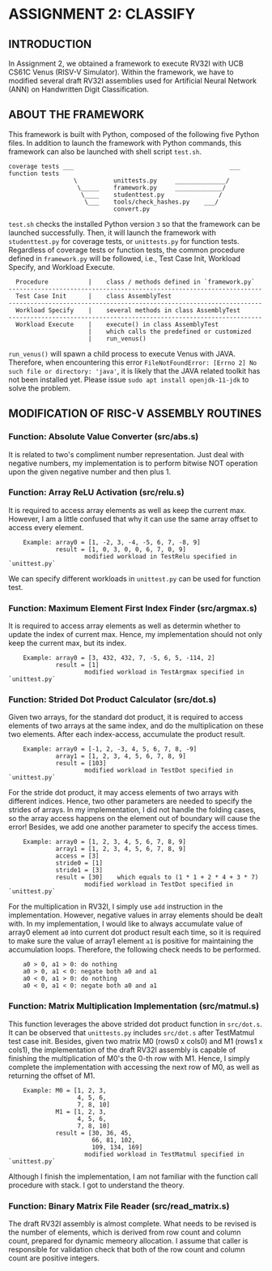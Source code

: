 # ASSIGNMENT 2: CLASSIFY

## INTRODUCTION
In Assignment 2, we obtained a framework to execute RV32I with UCB CS61C Venus (RISV-V Simulator). Within the framework, we have to modified several draft RV32I assemblies used for Artificial Neural Network (ANN) on Handwritten Digit Classification.


## ABOUT THE FRAMEWORK
This framework is built with Python, composed of the following five Python files. In addition to launch the framework with Python commands, this framework can also be launched with shell script `test.sh`.

    coverage tests ___                                           ___ function tests
                      \          unittests.py     ______________/
                       \_____    framework.py     _____________/
                        \____    studenttest.py               /
                         \___    tools/check_hashes.py    ___/
                                 convert.py

`test.sh` checks the installed Python version `3` so that the framework can be launched successfully. Then, it will launch the framework with `studenttest.py` for coverage tests, or `unittests.py` for function tests. Regardless of coverage tests or function tests, the common procedure defined in `framework.py` will be followed, i.e., Test Case Init, Workload Specify, and Workload Execute.

      Procedure           |    class / methods defined in `framework.py`
    ----------------------------------------------------------------------
      Test Case Init      |    class AssemblyTest
    ----------------------------------------------------------------------
      Workload Specify    |    several methods in class AssemblyTest
    ----------------------------------------------------------------------
      Workload Execute    |    execute() in class AssemblyTest
                          |    which calls the predefined or customized 
                          |    run_venus()

`run_venus()` will spawn a child process to execute Venus with JAVA. Therefore, when encountering this error `FileNotFoundError: [Errno 2] No such file or directory: 'java'`, it is likely that the JAVA related toolkit has not been installed yet. Please issue `sudo apt install openjdk-11-jdk` to solve the problem.


## MODIFICATION OF RISC-V ASSEMBLY ROUTINES

### Function: Absolute Value Converter (src/abs.s)
It is related to two's compliment number representation. Just deal with negative numbers, my implementation is to perform bitwise NOT operation upon the given negative number and then plus 1.

### Function: Array ReLU Activation (src/relu.s)
It is required to access array elements as well as keep the current max. However, I am a little confused that why it can use the same array offset to access every element.

        Example: array0 = [1, -2, 3, -4, -5, 6, 7, -8, 9]
                 result = [1, 0, 3, 0, 0, 6, 7, 0, 9]
                         modified workload in TestRelu specified in `unittest.py`
We can specify different workloads in `unittest.py` can be used for function test.

### Function: Maximum Element First Index Finder (src/argmax.s)
It is required to access array elements as well as determin whether to update the index of current max. Hence, my implementation should not only keep the current max, but its index.

        Example: array0 = [3, 432, 432, 7, -5, 6, 5, -114, 2]
                 result = [1]
                         modified workload in TestArgmax specified in `unittest.py`

### Function: Strided Dot Product Calculator (src/dot.s)
Given two arrays, for the standard dot product, it is required to access elements of two arrays at the same index, and do the multiplication on these two elements. After each index-access, accumulate the product result.

        Example: array0 = [-1, 2, -3, 4, 5, 6, 7, 8, -9]
                 array1 = [1, 2, 3, 4, 5, 6, 7, 8, 9]
                 result = [103]
                         modified workload in TestDot specified in `unittest.py`

For the stride dot product, it may access elements of two arrays with different indices. Hence, two other parameters are needed to specify the strides of arrays. In my implementation, I did not handle the folding cases, so the array access happens on the element out of boundary will cause the error! Besides, we add one another parameter to specify the access times.

        Example: array0 = [1, 2, 3, 4, 5, 6, 7, 8, 9]
                 array1 = [1, 2, 3, 4, 5, 6, 7, 8, 9]
                 access = [3]
                 stride0 = [1]
                 stride1 = [3]
                 result = [30]    which equals to (1 * 1 + 2 * 4 + 3 * 7)
                         modified workload in TestDot specified in `unittest.py`

For the multiplication in RV32I, I simply use `add` instruction in the implementation. However, negative values in array elements should be dealt with. In my implementation, I would like to always accumulate value of array0 element `a0` into current dot product result each time, so it is required to make sure the value of array1 element `a1` is positive for maintaining the accumulation loops. Therefore, the following check needs to be performed.

        a0 > 0, a1 > 0: do nothing
        a0 > 0, a1 < 0: negate both a0 and a1
        a0 < 0, a1 > 0: do nothing
        a0 < 0, a1 < 0: negate both a0 and a1

### Function: Matrix Multiplication Implementation (src/matmul.s)
This function leverages the above strided dot product function in `src/dot.s`. It can be observed that `unittests.py` includes `src/dot.s` after TestMatmul test case init. Besides, given two matrix M0 (rows0 x cols0) and M1 (rows1 x cols1), the implementation of the draft RV32I assembly is capable of finishing the multiplication of M0's the 0-th row with M1. Hence, I simply complete the implementation with accessing the next row of M0, as well as returning the offset of M1.

        Example: M0 = [1, 2, 3, 
                       4, 5, 6, 
                       7, 8, 10]
                 M1 = [1, 2, 3, 
                       4, 5, 6, 
                       7, 8, 10]
                 result = [30, 36, 45, 
                           66, 81, 102, 
                           109, 134, 169]
                         modified workload in TestMatmul specified in `unittest.py`

Although I finish the implementation, I am not familiar with the function call procedure with stack. I got to understand the theory.

### Function: Binary Matrix File Reader (src/read_matrix.s)
The draft RV32I assembly is almost complete. What needs to be revised is the number of elements, which is derived from row count and column count, prepared for dynamic memeory allocation. I assume that caller is responsible for validation check that both of the row count and column count are positive integers.

 
